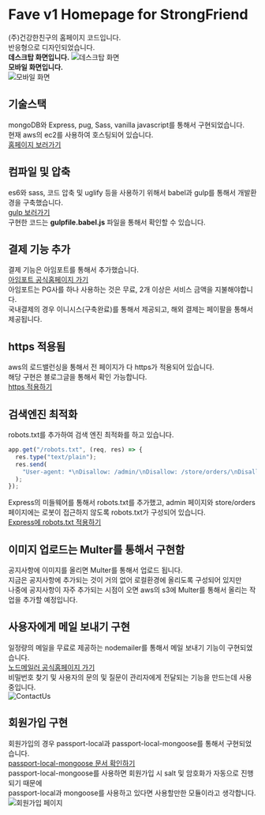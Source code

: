# Fave v1 Homepage for StrongFriend

(주)건강한친구의 홈페이지 코드입니다.  
반응형으로 디자인되었습니다.  
**데스크탑 화면입니다.**
![데스크탑 화면](https://user-images.githubusercontent.com/29043491/81529677-4c259700-939a-11ea-9666-c8ffe1085129.PNG)  
**모바일 화면입니다.**  
![모바일 화면](https://user-images.githubusercontent.com/29043491/81529687-4fb91e00-939a-11ea-80a9-f42c6c466e94.PNG)

## 기술스택

mongoDB와 Express, pug, Sass, vanilla javascript를 통해서 구현되었습니다.  
현재 aws의 ec2를 사용하여 호스팅되어 있습니다.  
[홈페이지 보러가기](https://www.faves.co.kr)

## 컴파일 및 압축

es6와 sass, 코드 압축 및 uglify 등을 사용하기 위해서 babel과 gulp를 통해서 개발환경을 구축했습니다.  
[gulp 보러가기](https://gulpjs.com/)  
구현한 코드는 **gulpfile.babel.js** 파일을 통해서 확인할 수 있습니다.

## 결제 기능 추가

결제 기능은 아임포트를 통해서 추가했습니다.  
[아임포트 공식홈페이지 가기](https://www.iamport.kr/)  
아임포트는 PG사를 하나 사용하는 것은 무료, 2개 이상은 서비스 금액을 지불해야합니다.  
국내결제의 경우 이니시스(구축완료)를 통해서 제공되고, 해외 결제는 페이팔을 통해서 제공됩니다.

## https 적용됨

aws의 로드밸런싱을 통해서 전 페이지가 다 https가 적용되어 있습니다.  
해당 구현은 블로그글을 통해서 확인 가능합니다.  
[https 적용하기](https://minhanpark.github.io/today-i-learned/apply-https/)

## 검색엔진 최적화

robots.txt를 추가하여 검색 엔진 최적화를 하고 있습니다.

```js
app.get("/robots.txt", (req, res) => {
  res.type("text/plain");
  res.send(
    "User-agent: *\nDisallow: /admin/\nDisallow: /store/orders/\nDisallow: /store/orders/kr/\nDisallow: /store/orders/jp/\n"
  );
});
```

Express의 미들웨어를 통해서 robots.txt를 추가했고, admin 페이지와 store/orders 페이지에는 로봇이 접근하지 않도록 robots.txt가 구성되어 있습니다.  
[Express에 robots.txt 적용하기](https://minhanpark.github.io/today-i-learned/robots-txt/)

## 이미지 업로드는 Multer를 통해서 구현함

공지사항에 이미지를 올리면 Multer를 통해서 업로드 됩니다.  
지금은 공지사항에 추가되는 것이 거의 없어 로컬환경에 올리도록 구성되어 있지만  
나중에 공지사항이 자주 추가되는 시점이 오면 aws의 s3에 Multer를 통해서 올리는 작업을 추가할 예정입니다.

## 사용자에게 메일 보내기 구현

일정량의 메일을 무료로 제공하는 nodemailer를 통해서 메일 보내기 기능이 구현되었습니다.  
[노드메일러 공식홈페이지 가기](https://nodemailer.com/about/)  
비밀번호 찾기 및 사용자의 문의 및 질문이 관리자에게 전달되는 기능을 만드는데 사용중입니다.  
![ContactUs](https://user-images.githubusercontent.com/29043491/81529712-5e073a00-939a-11ea-866b-46e00206e918.PNG)

## 회원가입 구현

회원가입의 경우 passport-local과 passport-local-mongoose를 통해서 구현되었습니다.  
[passport-local-mongoose 문서 확인하기](https://github.com/saintedlama/passport-local-mongoose)  
passport-local-mongoose를 사용하면 회원가입 시 salt 및 암호화가 자동으로 진행되기 때문에  
passport-local과 mongoose를 사용하고 있다면 사용할만한 모듈이라고 생각합니다.
![회원가입 페이지](https://user-images.githubusercontent.com/29043491/81529703-58a9ef80-939a-11ea-9f07-9a712e0e4713.PNG)
